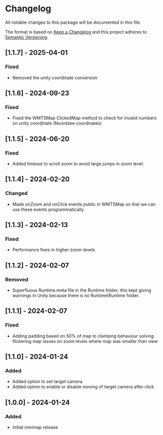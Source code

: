 # Changelog

All notable changes to this package will be documented in this file.

The format is based on [Keep a Changelog](http://keepachangelog.com/en/1.0.0/)
and this project adheres to [Semantic Versioning](http://semver.org/spec/v2.0.0.html).

## [1.1.7] - 2025-04-01

### Fixed

- Removed the unity coordinate conversion

## [1.1.6] - 2024-09-23

### Fixed

- Fixed the WMTSMap ClickedMap method to check for invalid numbers on unity coordinate (Noordzee coordinates)

## [1.1.5] - 2024-06-20

### Fixed

- Added timeout to scroll zoom to avoid large jumps in zoom level.


## [1.1.4] - 2024-02-20

### Changed

- Made onZoom and onClick events public in WMTSMap so that we can use these events programmatically

## [1.1.3] - 2024-02-13

### Fixed

- Performance fixes in higher zoom-levels

## [1.1.2] - 2024-02-07

### Removed

- Superfluous Runtime.meta file in the Runtime folder; this kept giving warnings in Unity because 
  there is no Runtime\Runtime folder.

## [1.1.1] - 2024-02-07

### Fixed

- Adding padding based on 50% of map to clamping behaviour solving flickering map issues on zoom levels where map was smaller than view

## [1.1.0] - 2024-01-24

### Added

- Added option to set target camera
- Added option to enable or disable moving of target camera after click

## [1.0.0] - 2024-01-24

### Added

- Initial minimap release